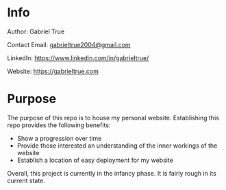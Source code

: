 # Info

Author: Gabriel True

Contact Email: gabrieltrue2004@gmail.com

LinkedIn: https://www.linkedin.com/in/gabrieltrue/

Website: https://gabrieltrue.com

# Purpose

The purpose of this repo is to house my personal website. Establishing this repo provides the following benefits:

* Show a progression over time
* Provide those interested an understanding of the inner workings of the website
* Establish a location of easy deployment for my website

Overall, this project is currently in the infancy phase. It is fairly rough in its current state.
